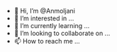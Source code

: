 - 👋 Hi, I’m @Anmoljani
- 👀 I’m interested in ...
- 🌱 I’m currently learning ...
- 💞️ I’m looking to collaborate on ...
- 📫 How to reach me ...

<!---
Anmoljani/Anmoljani is a ✨ special ✨ repository because its `README.md` (this file) appears on your GitHub profile.
You can click the Preview link to take a look at your changes.
--->
